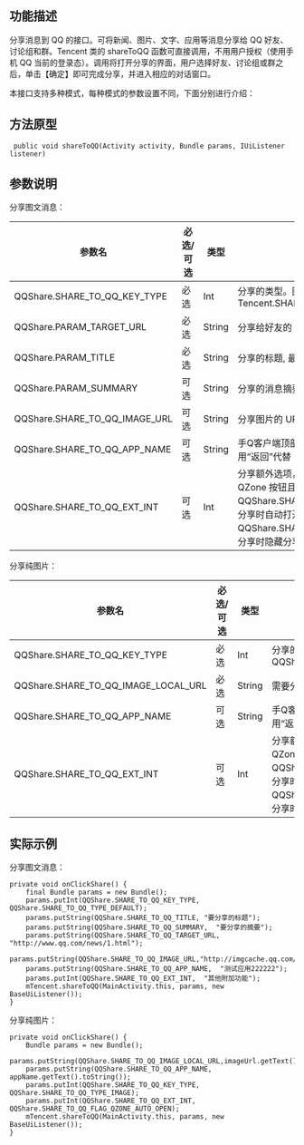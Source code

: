 
## 功能描述
分享消息到 QQ 的接口。可将新闻、图片、文字、应用等消息分享给 QQ 好友、讨论组和群。Tencent 类的 shareToQQ 函数可直接调用，不用用户授权（使用手机 QQ 当前的登录态）。调用将打开分享的界面，用户选择好友、讨论组或群之后，单击【确定】即可完成分享，并进入相应的对话窗口。

本接口支持多种模式，每种模式的参数设置不同，下面分别进行介绍：
## 方法原型

```
 public void shareToQQ(Activity activity, Bundle params, IUiListener listener)
```

## 参数说明
分享图文消息：

| 参数名 | 必选/可选 | 类型 |参数说明|
|---------|---------|---------|---------|
| QQShare.SHARE_TO_QQ_KEY_TYPE | 必选| Int |分享的类型。图文分享(普通分享)填 Tencent.SHARE_TO_QQ_TYPE_DEFAULT |
| QQShare.PARAM_TARGET_URL | 必选 | String |分享给好友的 URL |
| QQShare.PARAM_TITLE | 必选 | String |分享的标题, 最长 30 个字符 |
| QQShare.PARAM_SUMMARY | 可选| String |分享的消息摘要，最长 40 个字 |
| QQShare.SHARE_TO_QQ_IMAGE_URL | 可选 | String |分享图片的 URL 或者本地路径  |
| QQShare.SHARE_TO_QQ_APP_NAME | 可选 | String |手Q客户端顶部，替换【返回】按钮文字，如果为空，用“返回”代替 |
| QQShare.SHARE_TO_QQ_EXT_INT | 可选 | Int |分享额外选项，两种类型可选（默认是不隐藏分享到 QZone 按钮且不自动打开分享到 QZone 的对话框）：QQShare.SHARE_TO_QQ_FLAG_QZONE_AUTO_OPEN：分享时自动打开分享到 QZone 的对话框。QQShare.SHARE_TO_QQ_FLAG_QZONE_ITEM_HIDE：分享时隐藏分享到QZone按钮 |

分享纯图片：

| 参数名 |必选/可选 | 类型 |参数说明|
|---------|---------|---------|---------|
| QQShare.SHARE_TO_QQ_KEY_TYPE | 必选 | Int |分享的类型。分享纯图片时填写 QQShare.SHARE_TO_QQ_TYPE_IMAGE |
| QQShare.SHARE_TO_QQ_IMAGE_LOCAL_URL | 必选 | String |需要分享的本地图片路径 |
| QQShare.SHARE_TO_QQ_APP_NAME| 可选 | String |手Q客户端顶部，替换【返回】按钮文字，如果为空，用“返回”代替 |
| QQShare.SHARE_TO_QQ_EXT_INT | 可选 | Int |分享额外选项，两种类型可选（默认是不隐藏分享到 QZone 按钮且不自动打开分享到 QZone 的对话框）：QQShare.SHARE_TO_QQ_FLAG_QZONE_AUTO_OPEN：分享时自动打开分享到 QZone 的对话框。QQShare.SHARE_TO_QQ_FLAG_QZONE_ITEM_HIDE：分享时隐藏分享到QZone按钮 |

##  实际示例
分享图文消息：

```
private void onClickShare() { 
    final Bundle params = new Bundle();
    params.putInt(QQShare.SHARE_TO_QQ_KEY_TYPE, QQShare.SHARE_TO_QQ_TYPE_DEFAULT);
    params.putString(QQShare.SHARE_TO_QQ_TITLE, "要分享的标题");
    params.putString(QQShare.SHARE_TO_QQ_SUMMARY,  "要分享的摘要");
    params.putString(QQShare.SHARE_TO_QQ_TARGET_URL,  "http://www.qq.com/news/1.html");
    params.putString(QQShare.SHARE_TO_QQ_IMAGE_URL,"http://imgcache.qq.com/qzone/space_item/pre/0/66768.gif");
    params.putString(QQShare.SHARE_TO_QQ_APP_NAME,  "测试应用222222");
    params.putInt(QQShare.SHARE_TO_QQ_EXT_INT,  "其他附加功能");		
    mTencent.shareToQQ(MainActivity.this, params, new BaseUiListener());
}
```
分享纯图片：

```
private void onClickShare() {
    Bundle params = new Bundle();
    params.putString(QQShare.SHARE_TO_QQ_IMAGE_LOCAL_URL,imageUrl.getText().toString());
    params.putString(QQShare.SHARE_TO_QQ_APP_NAME, appName.getText().toString());
    params.putInt(QQShare.SHARE_TO_QQ_KEY_TYPE, QQShare.SHARE_TO_QQ_TYPE_IMAGE);
    params.putInt(QQShare.SHARE_TO_QQ_EXT_INT, QQShare.SHARE_TO_QQ_FLAG_QZONE_AUTO_OPEN);
    mTencent.shareToQQ(MainActivity.this, params, new BaseUiListener());
}
```
